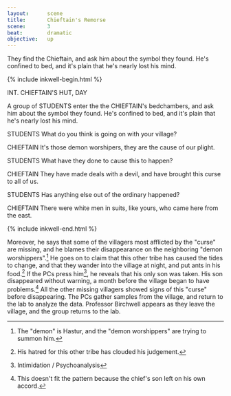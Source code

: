 ```yaml
---
layout:      scene
title:       Chieftain's Remorse
scene:       3
beat:        dramatic
objective:   up
---
```



They find the Chieftain, and ask him about the symbol they found.
He's confined to bed, and it's plain that he's nearly lost his mind.


{% include inkwell-begin.html %}

INT. CHIEFTAIN'S HUT, DAY

A group of STUDENTS enter the the CHIEFTAIN's bedchambers,
and ask him about the symbol they found.
He's confined to bed, and it's plain that he's nearly lost his mind.

STUDENTS
What do you think is going on with your village?

CHIEFTAIN
It's those demon worshipers, they are the cause of our plight.

STUDENTS
What have they done to cause this to happen?

CHIEFTAIN
They have made deals with a devil, and have brought this curse to all of us.

STUDENTS
Has anything else out of the ordinary happened?

CHIEFTAIN
There were white men in suits, like yours, who came here from the east.

{% include inkwell-end.html %}


Moreover, he says that some of the villagers most afflicted by the "curse" are missing,
and he blames their disappearance on the neighboring "demon worshippers".[^0]
He goes on to claim that this other tribe has caused the tides to change,
and that they wander into the village at night, and put ants in his food.[^2]
If the PCs press him[^3], he reveals that his only son was taken.
His son disappeared without warning,
a month before the village began to have problems.[^4]
All the other missing villagers showed signs of this "curse" before disappearing.
The PCs gather samples from the village,
and return to the lab to analyze the data.
Professor Birchwell appears as they leave the village,
and the group returns to the lab.


[^0]: The "demon" is Hastur, and the "demon worshippers" are trying to summon him.
[^1]: The uniformed men are Soviet troops who have taken an interest in the tribe.
[^2]: His hatred for this other tribe has clouded his judgement.
[^3]: Intimidation / Psychoanalysis
[^4]: This doesn't fit the pattern because the chief's son left on his own accord.










